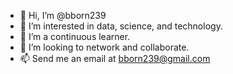 - 👋 Hi, I’m @bborn239
- 👀 I’m interested in data, science, and technology.
- 🌱 I’m a continuous learner.
- 💞️ I’m looking to network and collaborate.
- 📫 Send me an email at bborn239@gmail.com

<!---
bborn239/bborn239 is a ✨ special ✨ repository because its `README.md` (this file) appears on your GitHub profile.
You can click the Preview link to take a look at your changes.
--->
